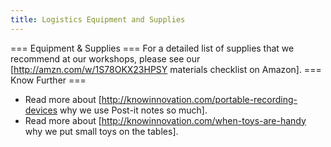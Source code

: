 ```yaml
---
title: Logistics Equipment and Supplies
---
```

=== Equipment & Supplies ===
For a detailed list of supplies that we recommend at our workshops, please see our [http://amzn.com/w/1S78OKX23HPSY materials checklist on Amazon].
=== Know Further ===
 * Read more about [http://knowinnovation.com/portable-recording-devices why we use Post-it notes so much].
 * Read more about [http://knowinnovation.com/when-toys-are-handy why we put small toys on the tables].